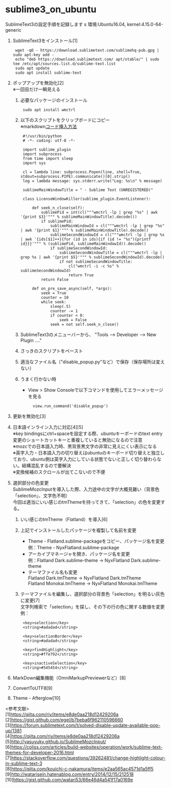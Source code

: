 # sublime3_on_ubuntu 
SublimeText3の設定手順を記録します  s
環境:Ubuntu16.04, kernel:4.15.0-64-generic  
  
1. SublimeText3をインストール[1]

        wget -qO - https://download.sublimetext.com/sublimehq-pub.gpg | sudo apt-key add -
        echo "deb https://download.sublimetext.com/ apt/stable/" | sudo tee /etc/apt/sources.list.d/sublime-text.list
        sudo apt update
        sudo apt install sublime-text

1. ポップアップを無効化[2]  
※一回目だけ一瞬見える  

    1. 必要なパッケージのインストール

            sudo apt install wmctrl

    1. 以下のスクリプトをクリップボードにコピー  
    ※markdown[コード挿入方法](https://meta.stackexchange.com/posts/173221/edit)

            #!/usr/bin/python
            # -*- coding: utf-8 -*-

            import sublime_plugin
            import subprocess
            from time import sleep
            import sys
             
            cl = lambda line: subprocess.Popen(line, shell=True, stdout=subprocess.PIPE).communicate()[0].strip()
            log = lambda message: sys.stderr.write("Log: %s\n" % message)
             
            sublimeMainWindowTitle = " - Sublime Text (UNREGISTERED)"
             
            class LicenseWindowKiller(sublime_plugin.EventListener):
             
                def seek_n_close(self):
                    sublimePid = int(cl("""wmctrl -lp | grep "%s" | awk '{print $3}'""" % sublimeMainWindowTitle).decode())
                    if sublimePid:
                        sublimeMainWindowId = cl("""wmctrl -lp | grep "%s" | awk '{print $1}'""" % sublimeMainWindowTitle).decode()
                        sublimeSecondWindowId = cl("""wmctrl -lp | grep %s | awk '{ids[$1]++}{for (id in ids){if (id != "%s"){printf id}}}'""" % (sublimePid, sublimeMainWindowId)).decode()
                        if sublimeSecondWindowId:
                            sublimeSecondWindowTitle = cl("""wmctrl -lp | grep %s | awk '{print $5}'""" % sublimeSecondWindowId).decode()
                            if not sublimeSecondWindowTitle:
                                cl("wmctrl -i -c %s" % sublimeSecondWindowId)
                                return True
                    return False
             
                def on_pre_save_async(self, *args):
                    seek = True
                    counter = 10
                    while seek:
                        sleep(.5)
                        counter -= 1
                        if counter < 0:
                            seek = False
                        seek = not self.seek_n_close()

    1. SublimeText3のメニューバーから、 "Tools --> Developer --> New Plugin ...."  

    1. さっきのスクリプトをペースト  

    1. 適当なファイル名（"disable_popup.py"など）で保存（保存場所は変えない） 

    1. うまく行かない時  
        - View > Show Consoleで以下コマンドを使用してエラーメッセージを見る  
    
                view.run_command('disable_popup')


1. 更新を無効化[3]  
  
1. 日本語インライン入力に対応[4][5]  
※key bindingsにctrl+spaceを設定する際、ubuntuキーボードのtext entry変更のショートカットキーと重複していると無効になるので注意  
※mozcでの日本語入力時、黒背景黒文字の非常に見えにくい表示になる  
※英字入力・日本語入力の切り替えはubuntuのキーボード切り替えと独立しており、ubuntu側は英字入力にしている状態でないと正しく切り替わらない。結構混乱するので要解決  
※変換候補のスクロールが出てこないので不便  

1. 選択部分の色変更  
    SublimeMozcInputを導入した際、入力途中の文字が大概見難い（背景色「selection」、文字色不明）  
    今回は適当にいい感じのtmThemeを持ってきて、「selection」の色を変更する。
    1. いい感じのtmTheme（Flatland）を導入[6]  
    1. 上記でインストールしたパッケージを複製して名前を変更  
        - Theme - Flatland.sublime-packageをコピー、パッケージ名を変更  
        例：Theme - NyxFlatland.sublime-package  
        - アーカイブマネージャを開き、パッケージ名を変更  
        例：Flatland Dark.sublime-theme -> NyxFlatland Dark.sublime-theme  
        - テーマファイル名も変更  
        Flatland Dark.tmTheme -> NyxFlatland Dark.tmTheme  
        Flatland Monokai.tmTheme -> NyxFlatland Monokai.tmTheme  
    1. テーマファイルを編集し、選択部分の背景色「selection」を明るい灰色に変更[7]  
    文字列検索で「<key>selection</key>」を探し、その下の行の色に関する数値を変更  
        例：

            <key>selection</key>
            <string>#adadad</string>

            <key>selectionBorder</key>
            <string>#adadad</string>

            <key>findHighlight</key>
            <string>#ffe792</string>

            <key>inactiveSelection</key>
            <string>#545454</string>




1. MarkDown編集機能（OmniMarkupPreviewerなど）[8]  
  
1. ConvertToUTF8[9]  

1. Theme - Afterglow[10]  



<参考文献>  
[1]https://qiita.com/riv/items/e8de0aa218d12429206a  
[2]https://gist.github.com/egel/b7beba6f962110596660  
[3]https://forum.sublimetext.com/t/solved-disable-update-available-pop-up/1381  
[4]https://qiita.com/riv/items/e8de0aa218d12429206a  
[5]http://yasuyuky.github.io/SublimeMozcInput/    
[6]https://coliss.com/articles/build-websites/operation/work/sublime-text-themes-for-developer-2016.html
[7]https://stackoverflow.com/questions/39262481/change-highlight-colour-in-sublime-text-3  
[8]https://qiita.com/kouichi-c-nakamura/items/e2aa565ac4571d1a5ff5  
[9]http://watarisein.hatenablog.com/entry/2014/12/15/212518  
[10]https://gist.github.com/watari53/66e46d4a541f17a0169e  
